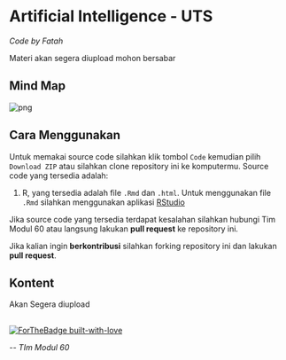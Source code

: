 # Artificial Intelligence - UTS

*Code by Fatah*

Materi akan segera diupload mohon bersabar

## Mind Map
![png](mindmap.png)

## Cara Menggunakan

Untuk memakai source code silahkan klik tombol `Code` kemudian pilih `Download ZIP` atau silahkan clone repository ini ke komputermu. Source code yang tersedia adalah:
1. R, yang tersedia adalah file `.Rmd` dan `.html`. Untuk menggunakan file `.Rmd` silahkan menggunakan aplikasi [RStudio](https://rstudio.com/)

Jika source code yang tersedia terdapat kesalahan silahkan hubungi Tim Modul 60 atau langsung lakukan **pull request** ke repository ini.

Jika kalian ingin **berkontribusi** silahkan forking repository ini dan lakukan **pull request**.

## Kontent

Akan Segera diupload

##
[![ForTheBadge built-with-love](http://ForTheBadge.com/images/badges/built-with-love.svg)](https://www.instagram.com/stis60/) 

*-- TIm Modul 60*